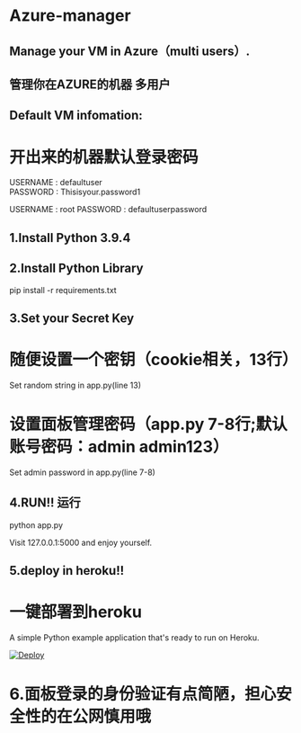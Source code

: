 # Azure-manager
## Manage your VM in Azure（multi users）.
## 管理你在AZURE的机器 多用户

## Default VM infomation:
# 开出来的机器默认登录密码

USERNAME : defaultuser<br>
PASSWORD : Thisisyour.password1

USERNAME : root
PASSWORD : defaultuserpassword

## 1.Install Python 3.9.4

## 2.Install Python Library
pip install -r requirements.txt

## 3.Set your Secret Key 
# 随便设置一个密钥（cookie相关，13行）
Set random string in app.py(line 13)

# 设置面板管理密码（app.py 7-8行;默认账号密码：admin admin123）
Set admin password in app.py(line 7-8)

## 4.RUN!! 运行
python app.py

Visit 127.0.0.1:5000 and enjoy yourself.

## 5.deploy in heroku!!
# 一键部署到heroku
A simple Python example application that's ready to run on Heroku.

[![Deploy](https://www.herokucdn.com/deploy/button.svg)](https://heroku.com/deploy)

# 6.面板登录的身份验证有点简陋，担心安全性的在公网慎用哦

